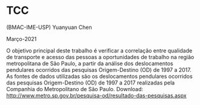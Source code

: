# TCC 
(BMAC-IME-USP) Yuanyuan Chen

Março-2021

O objetivo principal deste trabalho é verificar a correlação entre qualidade de transporte e acesso das pessoas a oportunidades de trabalho na região metropolitana de São Paulo, a partir da análise dos deslocamentos pendulares ocorridos das pesquisas Origem-Destino (OD) de 1997 a 2017.  
As fontes de dados utilizadas são os deslocamentos pendulares ocorridos das pesquisas Origem-Destino (OD) de 1997 a 2017 realizadas pela Companhia do Metropolitano de São Paulo. Download: http://www.metro.sp.gov.br/pesquisa-od/resultado-das-pesquisas.aspx
                                                                                                                                             
                                                                                                                                           
                                                                                                                                           

